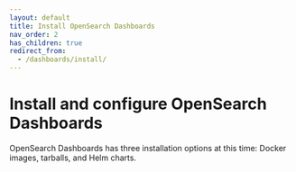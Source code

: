 ```yaml
---
layout: default
title: Install OpenSearch Dashboards
nav_order: 2
has_children: true
redirect_from:
  - /dashboards/install/
---
```


# Install and configure OpenSearch Dashboards

OpenSearch Dashboards has three installation options at this time: Docker images, tarballs, and Helm charts.
